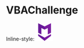 # VBAChallenge

Inline-style: 
![alt text](https://github.com/adam-p/markdown-here/raw/master/src/common/images/icon48.png "Logo Title Text 1")